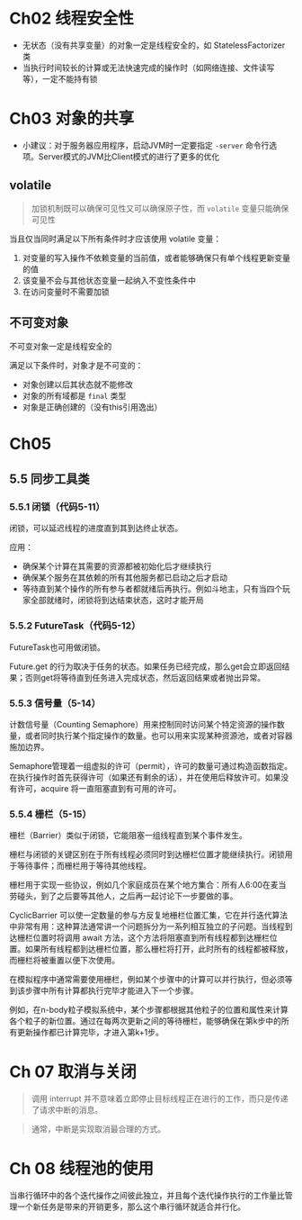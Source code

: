 # Ch02 线程安全性
- 无状态（没有共享变量）的对象一定是线程安全的，如 StatelessFactorizer 类
- 当执行时间较长的计算或无法快速完成的操作时（如网络连接、文件读写等），一定不能持有锁

# Ch03 对象的共享
- 小建议：对于服务器应用程序，启动JVM时一定要指定 `-server` 命令行选项。Server模式的JVM比Client模式的进行了更多的优化

## volatile

> 加锁机制既可以确保可见性又可以确保原子性，而 `volatile` 变量只能确保可见性
>

当且仅当同时满足以下所有条件时才应该使用 volatile 变量：
1. 对变量的写入操作不依赖变量的当前值，或者能够确保只有单个线程更新变量的值
2. 该变量不会与其他状态变量一起纳入不变性条件中
3. 在访问变量时不需要加锁

## 不可变对象
不可变对象一定是线程安全的

满足以下条件时，对象才是不可变的：
- 对象创建以后其状态就不能修改
- 对象的所有域都是 `final` 类型
- 对象是正确创建的（没有this引用逸出）

# Ch05
## 5.5 同步工具类
### 5.5.1 闭锁（代码5-11）
闭锁，可以延迟线程的进度直到其到达终止状态。

应用：
- 确保某个计算在其需要的资源都被初始化后才继续执行
- 确保某个服务在其依赖的所有其他服务都已启动之后才启动
- 等待直到某个操作的所有参与者都就绪后再执行。例如斗地主，只有当四个玩家全部就绪时，闭锁将到达结束状态，这时才能开局

### 5.5.2 FutureTask（代码5-12）
FutureTask也可用做闭锁。

Future.get 的行为取决于任务的状态。如果任务已经完成，那么get会立即返回结果；否则get将等待直到任务进入完成状态，然后返回结果或者抛出异常。

### 5.5.3 信号量（5-14）
计数信号量（Counting Semaphore）用来控制同时访问某个特定资源的操作数量，或者同时执行某个指定操作的数量。也可以用来实现某种资源池，或者对容器施加边界。

Semaphore管理着一组虚拟的许可（permit），许可的数量可通过构造函数指定。在执行操作时首先获得许可（如果还有剩余的话），并在使用后释放许可。如果没有许可，acquire 将一直阻塞直到有可用的许可。

### 5.5.4 栅栏（5-15）
栅栏（Barrier）类似于闭锁，它能阻塞一组线程直到某个事件发生。

栅栏与闭锁的关键区别在于所有线程必须同时到达栅栏位置才能继续执行。闭锁用于等待事件；而栅栏用于等待其他线程。

栅栏用于实现一些协议，例如几个家庭成员在某个地方集合：所有人6:00在麦当劳碰头，到了之后要等其他人，之后再一起讨论下一步要做的事。 

CyclicBarrier 可以使一定数量的参与方反复地栅栏位置汇集，它在并行迭代算法中非常有用：这种算法通常讲一个问题拆分为一系列相互独立的子问题。当线程到达栅栏位置时将调用 await 方法，这个方法将阻塞直到所有线程都到达栅栏位置。如果所有线程都到达栅栏位置，那么栅栏将打开，此时所有的线程都被释放，而栅栏将被重置以便下次使用。

在模拟程序中通常需要使用栅栏，例如某个步骤中的计算可以并行执行，但必须等到该步骤中所有计算都执行完毕才能进入下一个步骤。

例如，在n-body粒子模拟系统中，某个步骤都根据其他粒子的位置和属性来计算各个粒子的新位置。通过在每两次更新之间的等待栅栏，能够确保在第k步中的所有更新操作都已计算完毕，才进入第k+1步。

# Ch 07 取消与关闭

> 调用 interrupt 并不意味着立即停止目标线程正在进行的工作，而只是传递了请求中断的消息。
>

> 通常，中断是实现取消最合理的方式。
>

# Ch 08 线程池的使用

当串行循环中的各个迭代操作之间彼此独立，并且每个迭代操作执行的工作量比管理一个新任务是带来的开销更多，那么这个串行循环就适合并行化。

